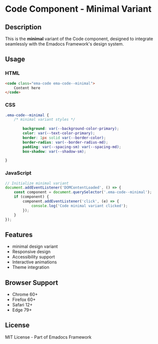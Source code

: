 # Code Component - Minimal Variant

## Description
This is the **minimal** variant of the Code component, designed to integrate seamlessly with the Emadocs Framework's design system.

## Usage

### HTML
```html
<code class="ema-code ema-code--minimal">
    Content here
</code>
```

### CSS
```css
.ema-code--minimal {
    /* minimal variant styles */
    
        background: var(--background-color-primary);
        color: var(--text-color-primary);
        border: 1px solid var(--border-color);
        border-radius: var(--border-radius-md);
        padding: var(--spacing-sm) var(--spacing-md);
        box-shadow: var(--shadow-sm);
    
}
```

### JavaScript
```javascript
// Initialize minimal variant
document.addEventListener('DOMContentLoaded', () => {
    const component = document.querySelector('.ema-code--minimal');
    if (component) {
        component.addEventListener('click', (e) => {
            console.log('Code minimal variant clicked');
        });
    }
});
```

## Features
- minimal design variant
- Responsive design
- Accessibility support
- Interactive animations
- Theme integration

## Browser Support
- Chrome 60+
- Firefox 60+
- Safari 12+
- Edge 79+

## License
MIT License - Part of Emadocs Framework
